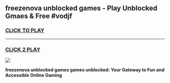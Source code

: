 
## freezenova unblocked games - Play Unblocked Gmaes & Free #vodjf
<h3>
<a href="https://premium.freeplayer.one?title=freezenova_unblocked_games&ref=03M">CLICK TO PLAY</a></h3>
<hr>

<h3>
<a href="https://premium.freeplayer.one?title=freezenova_unblocked_games&ref=03M">CLICK 2 PLAY</a>
  
</h3>

<a href="https://premium.freeplayer.one?title=freezenova_unblocked_games&ref=03M"><img src="https://clearcache.store/games.png"></a>


**freezenova unblocked games games unblocked: Your Gateway to Fun and Accessible Online Gaming**
